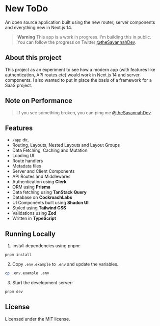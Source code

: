 # New ToDo

An open source application built using the new router, server components and everything new in Next.js 14.

> **Warning**
> This app is a work in progress. I'm building this in public. You can follow the progress on Twitter [@theSavannahDev](https://twitter.com/theSavannahDev).

## About this project

This project as an experiment to see how a modern app (with features like authentication, API routes etc) would work in Next.js 14 and server components. I also wanted to put in place the basis of a framework for a SaaS project.

## Note on Performance

> If you see something broken, you can ping me [@theSavannahDev](https://twitter.com/theSavannahDev).

## Features

- `/app` dir,
- Routing, Layouts, Nested Layouts and Layout Groups
- Data Fetching, Caching and Mutation
- Loading UI
- Route handlers
- Metadata files
- Server and Client Components
- API Routes and Middlewares
- Authentication using **Clerk**
- ORM using **Prisma**
- Data fetching using **TanStack Query**
- Database on **CockroachLabs**
- UI Components built using **Shadcn UI**
- Styled using **Tailwind CSS**
- Validations using **Zod**
- Written in **TypeScript**

## Running Locally

1. Install dependencies using pnpm:

```sh
pnpm install
```

2. Copy `.env.example` to `.env` and update the variables.

```sh
cp .env.example .env
```

3. Start the development server:

```sh
pnpm dev
```

## License

Licensed under the MIT license.
